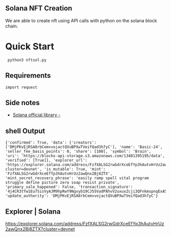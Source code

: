 ﻿## Solana NFT Creation
 We are able to create nft using API calls with python on the solana block chain.

# Quick Start

``` shell
 python3 nftsol.py
```
	
## Requirements
`import request`

## Side notes

- [Solana official library - ](https://docs.solana.com/ "Solana official library") 

## shell Output

```
{'confirmed': True, 'data': {'creators': ['DMjPKvEjRSA8rbCemvvojactQVuBPXwTVeifQad3h7yC'], 'name': 'Basic-24', 'seller_fee_basis_points': 0, 'share': [100], 'symbol': 'Brain', 'uri': 'https://blockx-api-storage.s3.amazonaws.com/13481395195/data', 'verified': [True]}, 'explorer_url': 'https://explorer.solana.com/address/FzfXALSG2rwGdrXceEfYp3hAutvHrUz2awQnx2Bj8ZTX?cluster=devnet', 'is_mutable': True, 'mint': 'FzfXALSG2rwGdrXceEfYp3hAutvHrUz2awQnx2Bj8ZTX', 'mint_secret_recovery_phrase': 'easily ramp spell vital program struggle define picture zero soap resist private', 'primary_sale_happened': False, 'transaction_signature': '4j4CR3tYw1Eu7SisVyAJM9hpRwY9Ngvyb19CJ55VadPAhvV2uxuxZcji3QFnkmspnqExA542ZvKFd4jc42dk8TV7', 'update_authority': 'DMjPKvEjRSA8rbCemvvojactQVuBPXwTVeifQad3h7yC'}
```

## Explorer | Solana

https://explorer.solana.com/address/FzfXALSG2rwGdrXceEfYp3hAutvHrUz2awQnx2Bj8ZTX?cluster=devnet
